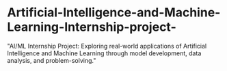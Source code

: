 # Artificial-Intelligence-and-Machine-Learning-Internship-project-
"AI/ML Internship Project: Exploring real-world applications of Artificial Intelligence and Machine Learning through model development, data analysis, and problem-solving."
